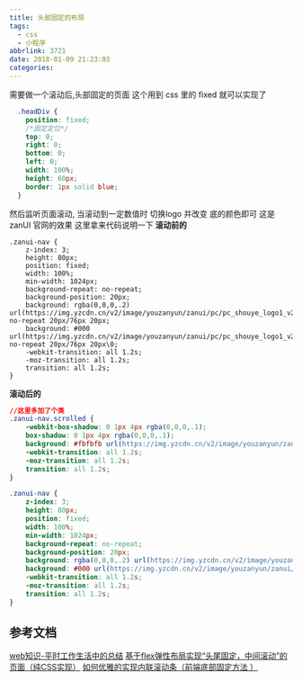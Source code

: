 ```yaml
---
title: 头部固定的布局
tags:
  - css
  - 小程序
abbrlink: 3721
date: 2018-01-09 21:23:03
categories:
---
```


需要做一个滚动后,头部固定的页面
这个用到 css 里的 fixed 就可以实现了
```css
  .headDiv {
    position: fixed;
    /*固定定位*/
    top: 0;
    right: 0;
    bottom: 0;
    left: 0;
    width: 100%;
    height: 60px;
    border: 1px solid blue;
  }
```
<!-- more -->
然后监听页面滚动,  当滚动到一定数值时  切换logo 并改变 底的颜色即可
这是zanUI 官网的效果  这里拿来代码说明一下
**滚动前的**
```
.zanui-nav {
    z-index: 3;
    height: 80px;
    position: fixed;
    width: 100%;
    min-width: 1024px;
    background-repeat: no-repeat;
    background-position: 20px;
    background: rgba(0,0,0,.2) url(https://img.yzcdn.cn/v2/image/youzanyun/zanui/pc/pc_shouye_logo1_v2.png) no-repeat 20px/76px 20px;
    background: #000 url(https://img.yzcdn.cn/v2/image/youzanyun/zanui/pc/pc_shouye_logo1_v2.png) no-repeat 20px/76px 20px\0;
    -webkit-transition: all 1.2s;
    -moz-transition: all 1.2s;
    transition: all 1.2s;
}
```
**滚动后的**

```css
//这里多加了个类
.zanui-nav.scrolled {
    -webkit-box-shadow: 0 1px 4px rgba(0,0,0,.1);
    box-shadow: 0 1px 4px rgba(0,0,0,.1);
    background: #fbfbfb url(https://img.yzcdn.cn/v2/image/youzanyun/zanui/pc/pc_shouye_logo2_v2.png) no-repeat 20px/76px 20px;
    -webkit-transition: all 1.2s;
    -moz-transition: all 1.2s;
    transition: all 1.2s;
}

.zanui-nav {
    z-index: 3;
    height: 80px;
    position: fixed;
    width: 100%;
    min-width: 1024px;
    background-repeat: no-repeat;
    background-position: 20px;
    background: rgba(0,0,0,.2) url(https://img.yzcdn.cn/v2/image/youzanyun/zanui/pc/pc_shouye_logo1_v2.png) no-repeat 20px/76px 20px;
    background: #000 url(https://img.yzcdn.cn/v2/image/youzanyun/zanui/pc/pc_shouye_logo1_v2.png) no-repeat 20px/76px 20px\0;
    -webkit-transition: all 1.2s;
    -moz-transition: all 1.2s;
    transition: all 1.2s;
}

```


## 参考文档
[web知识-平时工作生活中的总结](https://www.cnblogs.com/weiqinl/p/6806767.html)
[基于flex弹性布局实现“头尾固定，中间滚动”的页面（纯CSS实现）](http://blog.csdn.net/qazxbjp2010/article/details/56670972)
[如何优雅的实现内联滚动条（前端底部固定方法 ）](https://www.jianshu.com/p/f49d5b6475a9)




